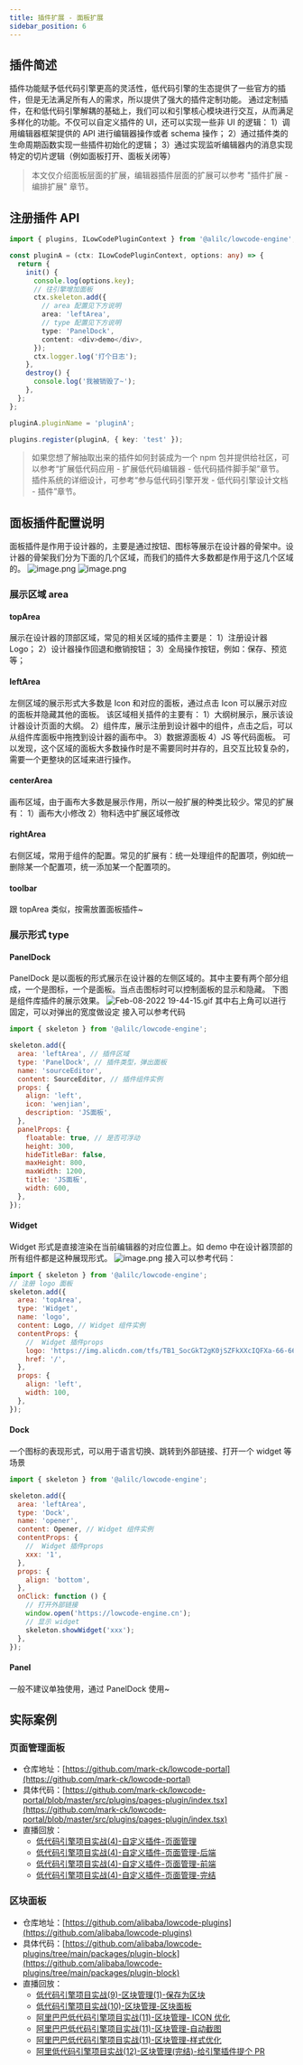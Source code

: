 ```yaml
---
title: 插件扩展 - 面板扩展
sidebar_position: 6
---
```


## 插件简述

插件功能赋予低代码引擎更高的灵活性，低代码引擎的生态提供了一些官方的插件，但是无法满足所有人的需求，所以提供了强大的插件定制功能。
通过定制插件，在和低代码引擎解耦的基础上，我们可以和引擎核心模块进行交互，从而满足多样化的功能。不仅可以自定义插件的 UI，还可以实现一些非 UI 的逻辑：
1）调用编辑器框架提供的 API 进行编辑器操作或者 schema 操作；
2）通过插件类的生命周期函数实现一些插件初始化的逻辑；
3）通过实现监听编辑器内的消息实现特定的切片逻辑（例如面板打开、面板关闭等）

> 本文仅介绍面板层面的扩展，编辑器插件层面的扩展可以参考 "插件扩展 - 编排扩展" 章节。

## 注册插件 API

```typescript
import { plugins, ILowCodePluginContext } from '@alilc/lowcode-engine';

const pluginA = (ctx: ILowCodePluginContext, options: any) => {
  return {
    init() {
      console.log(options.key);
      // 往引擎增加面板
      ctx.skeleton.add({
        // area 配置见下方说明
        area: 'leftArea',
        // type 配置见下方说明
        type: 'PanelDock',
        content: <div>demo</div>,
      });
      ctx.logger.log('打个日志');
    },
    destroy() {
      console.log('我被销毁了~');
    },
  };
};

pluginA.pluginName = 'pluginA';

plugins.register(pluginA, { key: 'test' });
```

> 如果您想了解抽取出来的插件如何封装成为一个 npm 包并提供给社区，可以参考“扩展低代码应用 - 扩展低代码编辑器 - 低代码插件脚手架”章节。
> 插件系统的详细设计，可参考“参与低代码引擎开发 - 低代码引擎设计文档 - 插件”章节。

## 面板插件配置说明

面板插件是作用于设计器的，主要是通过按钮、图标等展示在设计器的骨架中。设计器的骨架我们分为下面的几个区域，而我们的插件大多数都是作用于这几个区域的。
![image.png](https://cdn.nlark.com/yuque/0/2022/png/242652/1644393006009-165e36cd-fa7b-4ee0-b3e3-dc7ba9d80d55.png#averageHue=%237cac76&clientId=u45843f36-7f71-4&crop=0&crop=0&crop=1&crop=1&from=paste&height=608&id=u9e018f89&margin=%5Bobject%20Object%5D&name=image.png&originHeight=1080&originWidth=1920&originalType=binary&ratio=1&rotation=0&showTitle=false&size=149463&status=done&style=stroke&taskId=u74f952e4-c783-47ae-b11c-be48d3c52be&title=&width=1080)
![image.png](https://cdn.nlark.com/yuque/0/2022/png/242652/1644320581783-b8fcd29c-45c2-48df-be2c-7101b12474e3.png#averageHue=%23edf6d4&clientId=u221f0bd4-c19e-4&crop=0&crop=0&crop=1&crop=1&from=paste&height=580&id=ixlrN&margin=%5Bobject%20Object%5D&name=image.png&originHeight=1648&originWidth=3068&originalType=binary&ratio=1&rotation=0&showTitle=false&size=165621&status=done&style=stroke&taskId=u030d9faf-015f-4475-b34a-ba1fbf8868b&title=&width=1080)

### 展示区域 area

#### topArea

展示在设计器的顶部区域，常见的相关区域的插件主要是：
1）注册设计器 Logo；
2）设计器操作回退和撤销按钮；
3）全局操作按钮，例如：保存、预览等；

#### leftArea

左侧区域的展示形式大多数是 Icon 和对应的面板，通过点击 Icon 可以展示对应的面板并隐藏其他的面板。
该区域相关插件的主要有：
1）大纲树展示，展示该设计器设计页面的大纲。
2）组件库，展示注册到设计器中的组件，点击之后，可以从组件库面板中拖拽到设计器的画布中。
3）数据源面板
4）JS 等代码面板。
可以发现，这个区域的面板大多数操作时是不需要同时并存的，且交互比较复杂的，需要一个更整块的区域来进行操作。

#### centerArea

画布区域，由于画布大多数是展示作用，所以一般扩展的种类比较少。常见的扩展有：
1）画布大小修改
2）物料选中扩展区域修改

#### rightArea

右侧区域，常用于组件的配置。常见的扩展有：统一处理组件的配置项，例如统一删除某一个配置项，统一添加某一个配置项的。

#### toolbar

跟 topArea 类似，按需放置面板插件~

### 展示形式 type

#### PanelDock

PanelDock 是以面板的形式展示在设计器的左侧区域的。其中主要有两个部分组成，一个是图标，一个是面板。当点击图标时可以控制面板的显示和隐藏。
下图是组件库插件的展示效果。
![Feb-08-2022 19-44-15.gif](https://cdn.nlark.com/yuque/0/2022/gif/242652/1644320663827-ee9c54a1-f684-40e2-8a6b-875103d04b31.gif#averageHue=%23eaf6d2&clientId=u221f0bd4-c19e-4&crop=0&crop=0&crop=1&crop=1&from=paste&height=555&id=u5292d9cc&margin=%5Bobject%20Object%5D&name=Feb-08-2022%2019-44-15.gif&originHeight=790&originWidth=1536&originalType=binary&ratio=1&rotation=0&showTitle=false&size=1381641&status=done&style=stroke&taskId=ub28a13a4-3d80-4a02-bcaa-cc9d6127243&title=&width=1080)
其中右上角可以进行固定，可以对弹出的宽度做设定
接入可以参考代码

```javascript
import { skeleton } from '@alilc/lowcode-engine';

skeleton.add({
  area: 'leftArea', // 插件区域
  type: 'PanelDock', // 插件类型，弹出面板
  name: 'sourceEditor',
  content: SourceEditor, // 插件组件实例
  props: {
    align: 'left',
    icon: 'wenjian',
    description: 'JS面板',
  },
  panelProps: {
    floatable: true, // 是否可浮动
    height: 300,
    hideTitleBar: false,
    maxHeight: 800,
    maxWidth: 1200,
    title: 'JS面板',
    width: 600,
  },
});
```

#### Widget

Widget 形式是直接渲染在当前编辑器的对应位置上。如 demo 中在设计器顶部的所有组件都是这种展现形式。
![image.png](https://cdn.nlark.com/yuque/0/2022/png/242652/1644320068765-47efc836-30c2-452f-8104-b98b1ea3533d.png#averageHue=%23fefefb&clientId=u221f0bd4-c19e-4&crop=0&crop=0&crop=1&crop=1&from=paste&height=51&id=u68c58cad&margin=%5Bobject%20Object%5D&name=image.png&originHeight=94&originWidth=1988&originalType=binary&ratio=1&rotation=0&showTitle=false&size=58410&status=done&style=stroke&taskId=u4eadd643-2e63-4be7-8736-b27b9c82b81&title=&width=1080)
接入可以参考代码：

```javascript
import { skeleton } from '@alilc/lowcode-engine';
// 注册 logo 面板
skeleton.add({
  area: 'topArea',
  type: 'Widget',
  name: 'logo',
  content: Logo, // Widget 组件实例
  contentProps: {
    //  Widget 插件props
    logo: 'https://img.alicdn.com/tfs/TB1_SocGkT2gK0jSZFkXXcIQFXa-66-66.png',
    href: '/',
  },
  props: {
    align: 'left',
    width: 100,
  },
});
```

#### Dock

一个图标的表现形式，可以用于语言切换、跳转到外部链接、打开一个 widget 等场景

```javascript
import { skeleton } from '@alilc/lowcode-engine';

skeleton.add({
  area: 'leftArea',
  type: 'Dock',
  name: 'opener',
  content: Opener, // Widget 组件实例
  contentProps: {
    //  Widget 插件props
    xxx: '1',
  },
  props: {
    align: 'bottom',
  },
  onClick: function () {
    // 打开外部链接
    window.open('https://lowcode-engine.cn');
    // 显示 widget
    skeleton.showWidget('xxx');
  },
});
```

#### Panel

一般不建议单独使用，通过 PanelDock 使用~

## 实际案例

### 页面管理面板

- 仓库地址：[https://github.com/mark-ck/lowcode-portal](https://github.com/mark-ck/lowcode-portal)
- 具体代码：[https://github.com/mark-ck/lowcode-portal/blob/master/src/plugins/pages-plugin/index.tsx](https://github.com/mark-ck/lowcode-portal/blob/master/src/plugins/pages-plugin/index.tsx)
- 直播回放：
  - [低代码引擎项目实战(4)-自定义插件-页面管理](https://www.bilibili.com/video/BV17a411i73f/)
  - [低代码引擎项目实战(4)-自定义插件-页面管理-后端](https://www.bilibili.com/video/BV1uZ4y1U7Ly/)
  - [低代码引擎项目实战(4)-自定义插件-页面管理-前端](https://www.bilibili.com/video/BV1Yq4y1a74P/)
  - [低代码引擎项目实战(4)-自定义插件-页面管理-完结](https://www.bilibili.com/video/BV13Y4y1e7EV/)

### 区块面板

- 仓库地址：[https://github.com/alibaba/lowcode-plugins](https://github.com/alibaba/lowcode-plugins)
- 具体代码：[https://github.com/alibaba/lowcode-plugins/tree/main/packages/plugin-block](https://github.com/alibaba/lowcode-plugins/tree/main/packages/plugin-block)
- 直播回放：
  - [低代码引擎项目实战(9)-区块管理(1)-保存为区块](https://www.bilibili.com/video/BV1YF411M7RK/)
  - [低代码引擎项目实战(10)-区块管理-区块面板](https://www.bilibili.com/video/BV1FB4y1S7tu/)
  - [阿里巴巴低代码引擎项目实战(11)-区块管理- ICON 优化](https://www.bilibili.com/video/BV1zr4y1H7Km/)
  - [阿里巴巴低代码引擎项目实战(11)-区块管理-自动截图](https://www.bilibili.com/video/BV1GZ4y117VH/)
  - [阿里巴巴低代码引擎项目实战(11)-区块管理-样式优化](https://www.bilibili.com/video/BV1Pi4y1S7ZT/)
  - [阿里低代码引擎项目实战(12)-区块管理(完结)-给引擎插件提个 PR](https://www.bilibili.com/video/BV1hB4y1277o/)
